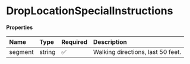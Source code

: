 # DropLocationSpecialInstructions

**Properties**

| Name    | Type   | Required | Description                       |
| :------ | :----- | :------- | :-------------------------------- |
| segment | string | ✅       | Walking directions, last 50 feet. |

<!-- This file was generated by liblab | https://liblab.com/ -->
